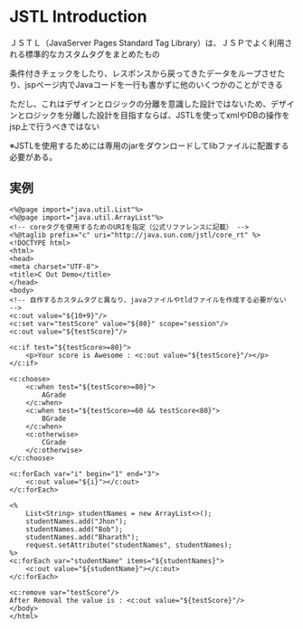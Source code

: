# JSTL Introduction
ＪＳＴＬ（JavaServer Pages Standard Tag Library）は、ＪＳＰでよく利用される標準的なカスタムタグをまとめたもの

条件付きチェックをしたり、レスポンスから戻ってきたデータをループさせたり、jspページ内でJavaコードを一行も書かずに他のいくつかのことができる

ただし、これはデザインとロジックの分離を意識した設計ではないため、デザインとロジックを分離した設計を目指すならば、JSTLを使ってxmlやDBの操作をjsp上で行うべきではない

※JSTLを使用するためには専用のjarをダウンロードしてlibファイルに配置する必要がある。

## 実例
```
<%@page import="java.util.List"%>
<%@page import="java.util.ArrayList"%>
<!-- coreタグを使用するためのURIを指定（公式リファレンスに記載） -->
<%@taglib prefix="c" uri="http://java.sun.com/jstl/core_rt" %>
<!DOCTYPE html>
<html>
<head>
<meta charset="UTF-8">
<title>C Out Demo</title>
</head>
<body>
<!-- 自作するカスタムタグと異なり、javaファイルやtldファイルを作成する必要がない -->
<c:out value="${10+9}"/>
<c:set var="testScore" value="${80}" scope="session"/>
<c:out value="${testScore}"/>

<c:if test="${testScore>=80}">
	<p>Your score is Awesome : <c:out value="${testScore}"/></p>
</c:if>

<c:choose>
	<c:when test="${testScore>=80}">
		AGrade
	</c:when>
	<c:when test="${testScore>=60 && testScore<80}">
		BGrade
	</c:when>
	<c:otherwise>
		CGrade
	</c:otherwise>
</c:choose>

<c:forEach var="i" begin="1" end="3">
	<c:out value="${i}"></c:out>
</c:forEach>

<%
	List<String> studentNames = new ArrayList<>();
	studentNames.add("Jhon");
	studentNames.add("Bob");
	studentNames.add("Bharath");
	request.setAttribute("studentNames", studentNames);
%>
<c:forEach var="studentName" items="${studentNames}">
	<c:out value="${studentName}"></c:out>
</c:forEach>

<c:remove var="testScore"/>
After Removal the value is : <c:out value="${testScore}"/> 
</body>
</html>
```
